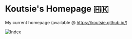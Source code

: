 # Koutsie's Homepage 🇭🇰

My current homepage (available @ https://koutsie.github.io/) <br />

![Index](https://0x0.st/zJMO.png)

<br />
